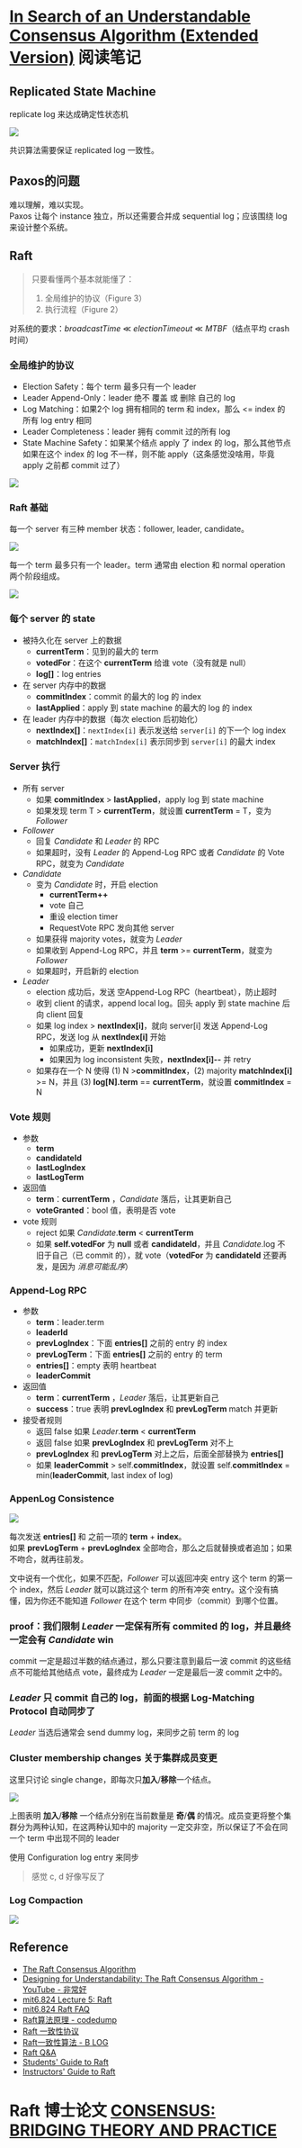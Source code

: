 # [In Search of an Understandable Consensus Algorithm (Extended Version)](https://raft.github.io/raft.pdf) 阅读笔记

## Replicated State Machine

replicate log 来达成确定性状态机

![](assets/replicated_log.png)

共识算法需要保证 replicated log 一致性。

## Paxos的问题

难以理解，难以实现。   
Paxos 让每个 instance 独立，所以还需要合并成 sequential log；应该围绕 log 来设计整个系统。

## Raft

> 只要看懂两个基本就能懂了：   
> 1. 全局维护的协议（Figure 3）   
> 2. 执行流程（Figure 2）

对系统的要求：*broadcastTime* ≪ *electionTimeout* ≪ *MTBF*（结点平均 crash 时间）

### 全局维护的协议

- Election Safety：每个 term 最多只有一个 leader
- Leader Append-Only：leader 绝不 覆盖 或 删除 自己的 log
- Log Matching：如果2个 log 拥有相同的 term 和 index，那么 <= index 的所有 log entry 相同
- Leader Completeness：leader 拥有 commit 过的所有 log
- State Machine Safety：如果某个结点 apply 了 index 的 log，那么其他节点如果在这个 index 的 log 不一样，则不能 apply（这条感觉没啥用，毕竟 apply 之前都 commit 过了）

![](assets/raft_protocol.png)

### Raft 基础

每一个 server 有三种 member 状态：follower, leader, candidate。

![](assets/membership_state.png)

每一个 term 最多只有一个 leader。term 通常由 election 和 normal operation 两个阶段组成。

![](assets/term_duration.png)

### 每个 server 的 state
- 被持久化在 server 上的数据
  - **currentTerm**：见到的最大的 term
  - **votedFor**：在这个 **currentTerm** 给谁 vote（没有就是 null）
  - **log[]**：log entries
- 在 server 内存中的数据
  - **commitIndex**：commit 的最大的 log 的 index
  - **lastApplied**：apply 到 state machine 的最大的 log 的 index
- 在 leader 内存中的数据（每次 election 后初始化）
  - **nextIndex[]**：`nextIndex[i]` 表示发送给 `server[i]` 的下一个 log index
  - **matchIndex[]**：`matchIndex[i]` 表示同步到 `server[i]` 的最大 index

### Server 执行
- 所有 server
  - 如果 **commitIndex** > **lastApplied**，apply log 到 state machine
  - 如果发现 term T > **currentTerm**，就设置 **currentTerm** = T，变为 *Follower*
- *Follower*
  - 回复 *Candidate* 和 *Leader* 的 RPC
  - 如果超时，没有 *Leader* 的 Append-Log RPC 或者 *Candidate* 的 Vote RPC，就变为 *Candidate*
- *Candidate*
  - 变为 *Candidate* 时，开启 election
      - **currentTerm++**
      - vote 自己
      - 重设 election timer
      - RequestVote RPC 发向其他 server
  - 如果获得 majority votes，就变为 *Leader*
  - 如果收到 Append-Log RPC，并且 **term** >= **currentTerm**，就变为 *Follower*
  - 如果超时，开启新的 election
- *Leader*
  - election 成功后，发送 空Append-Log RPC（heartbeat），防止超时
  - 收到 client 的请求，append local log。回头 apply 到 state machine 后向 client 回复
  - 如果 log index > **nextIndex[i]**，就向 server[i] 发送 Append-Log RPC，发送 log 从 **nextIndex[i]** 开始
    - 如果成功，更新 **nextIndex[i]**
    - 如果因为 log inconsistent 失败，**nextIndex[i]--** 并 retry
  - 如果存在一个 N 使得 (1) N >**commitIndex**，(2) majority **matchIndex[i]** >= N，并且 (3) **log[N].term** == **currentTerm**，就设置 **commitIndex** = N

### Vote 规则
- 参数
  - **term**
  - **candidateId**
  - **lastLogIndex**
  - **lastLogTerm**
- 返回值
  - **term**：**currentTerm** ，*Candidate* 落后，让其更新自己
  - **voteGranted**：bool 值，表明是否 vote
- vote 规则
  - reject 如果 *Candidate*.**term** < **currentTerm**
  - 如果 **self.votedFor** 为 **null** 或者 **candidateId**，并且 *Candidate*.log 不旧于自己（已 commit 的），就 vote（**votedFor** 为 **candidateId** 还要再发，是因为 *消息可能乱序*）

### Append-Log RPC
- 参数
  - **term**：leader.term
  - **leaderId**
  - **prevLogIndex**：下面 **entries[]** 之前的 entry 的 index
  - **prevLogTerm**：下面 **entries[]** 之前的 entry 的 term
  - **entries[]**：empty 表明 heartbeat
  - **leaderCommit**
- 返回值
  - **term**：**currentTerm** ，*Leader* 落后，让其更新自己
  - **success**：true 表明 **prevLogIndex** 和 **prevLogTerm** match 并更新
- 接受者规则
  - 返回 false 如果 *Leader*.**term** < **currentTerm**
  - 返回 false 如果 **prevLogIndex** 和 **prevLogTerm** 对不上
  - **prevLogIndex** 和 **prevLogTerm** 对上之后，后面全部替换为 **entries[]**
  - 如果 **leaderCommit** > self.**commitIndex**，就设置 self.**commitIndex** = min(**leaderCommit**, last index of log)

### AppenLog Consistence

![](assets/append_consistence.png)

每次发送 **entries[]** 和 之前一项的 **term** + **index**。   
如果 **prevLogTerm** + **prevLogIndex** 全部吻合，那么之后就替换或者追加；如果不吻合，就再往前发。

文中说有一个优化，如果不匹配，*Follower* 可以返回冲突 entry 这个 term 的第一个 index，然后 *Leader* 就可以跳过这个 term 的所有冲突 entry。这个没有搞懂，因为你还不能知道 *Follower* 在这个 term 中同步（commit）到哪个位置。

### proof：我们限制 *Leader* 一定保有所有 commited 的 log，并且最终一定会有 *Candidate* win

commit 一定是超过半数的结点通过，那么只要注意到最后一波 commit 的这些结点不可能给其他结点 vote，最终成为 *Leader* 一定是最后一波 commit 之中的。

### *Leader* 只 commit 自己的 log，前面的根据 Log-Matching Protocol 自动同步了
*Leader* 当选后通常会 send dummy log，来同步之前 term 的 log

### Cluster membership changes 关于集群成员变更

这里只讨论 single change，即每次只**加入**/**移除**一个结点。

![](assets/change_single_server.jpg)

上图表明 **加入**/**移除** 一个结点分别在当前数量是 **奇**/**偶** 的情况。成员变更将整个集群分为两种认知，在这两种认知中的 majority 一定交非空，所以保证了不会在同一个 term 中出现不同的 leader

使用 Configuration log entry 来同步

> 感觉 c, d 好像写反了

### Log Compaction

![](assets/log_compaction.png)

## Reference

- [The Raft Consensus Algorithm](https://raft.github.io/)
- [Designing for Understandability: The Raft Consensus Algorithm - YouTube - 非常好](https://www.youtube.com/watch?v=vYp4LYbnnW8)
- [mit6.824 Lecture 5: Raft](https://pdos.csail.mit.edu/6.824/notes/l-raft.txt)
- [mit6.824 Raft FAQ](https://pdos.csail.mit.edu/6.824/papers/raft-faq.txt)
- [Raft算法原理 - codedump](https://www.codedump.info/post/20180921-raft/)
- [Raft 一致性协议](https://zhuanlan.zhihu.com/p/29678067)
- [Raft一致性算法 - B LOG](http://ts25504.github.io/2017/03/19/Raft%E4%B8%80%E8%87%B4%E6%80%A7%E7%AE%97%E6%B3%95/)
- [Raft Q&A](https://thesquareplanet.com/blog/raft-qa/)
- [Students' Guide to Raft](https://thesquareplanet.com/blog/students-guide-to-raft/)
- [Instructors' Guide to Raft](https://thesquareplanet.com/blog/instructors-guide-to-raft/)

# Raft 博士论文 [CONSENSUS: BRIDGING THEORY AND PRACTICE](https://ramcloud.stanford.edu/~ongaro/thesis.pdf)
